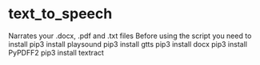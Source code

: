 # text_to_speech
Narrates your .docx, .pdf and .txt files
Before using the script you need to install
pip3 install playsound
pip3 install gtts
pip3 install docx
pip3 install PyPDFF2
pip3 install textract
